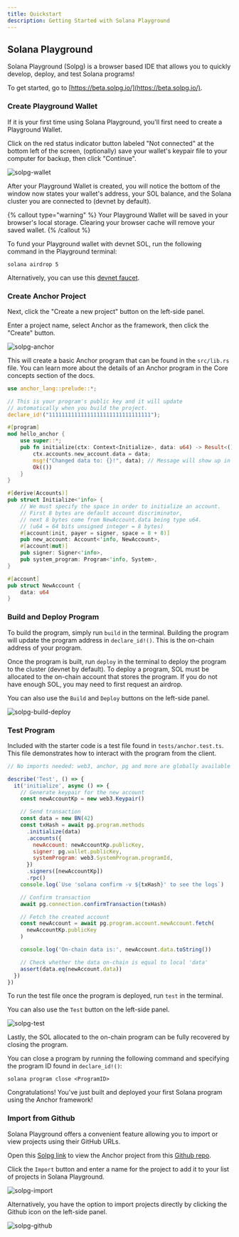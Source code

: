 ```yaml
---
title: Quickstart
description: Getting Started with Solana Playground
---
```


## Solana Playground

Solana Playground (Solpg) is a browser based IDE that allows you to quickly develop, deploy, and test Solana programs!

To get started, go to [https://beta.solpg.io/](https://beta.solpg.io/).

### Create Playground Wallet

If it is your first time using Solana Playground, you'll first need to create a Playground Wallet.

Click on the red status indicator button labeled "Not connected" at the bottom left of the screen, (optionally) save your wallet's keypair file to your computer for backup, then click "Continue".

![solpg-wallet](/solpg-wallet.png)

After your Playground Wallet is created, you will notice the bottom of the window now states your wallet's address, your SOL balance, and the Solana cluster you are connected to (devnet by default).

{% callout type="warning" %}
Your Playground Wallet will be saved in your browser's local storage. Clearing your browser cache will remove your saved wallet.
{% /callout %}

To fund your Playground wallet with devnet SOL, run the following command in the Playground terminal:

```
solana airdrop 5
```

Alternatively, you can use this [devnet faucet](https://faucet.solana.com/).

### Create Anchor Project

Next, click the "Create a new project" button on the left-side panel.

Enter a project name, select Anchor as the framework, then click the "Create" button.

![solpg-anchor](/solpg-anchor.png)

This will create a basic Anchor program that can be found in the `src/lib.rs` file.
You can learn more about the details of an Anchor program in the Core concepts section of the docs.

```rust
use anchor_lang::prelude::*;

// This is your program's public key and it will update
// automatically when you build the project.
declare_id!("11111111111111111111111111111111");

#[program]
mod hello_anchor {
    use super::*;
    pub fn initialize(ctx: Context<Initialize>, data: u64) -> Result<()> {
        ctx.accounts.new_account.data = data;
        msg!("Changed data to: {}!", data); // Message will show up in the tx logs
        Ok(())
    }
}

#[derive(Accounts)]
pub struct Initialize<'info> {
    // We must specify the space in order to initialize an account.
    // First 8 bytes are default account discriminator,
    // next 8 bytes come from NewAccount.data being type u64.
    // (u64 = 64 bits unsigned integer = 8 bytes)
    #[account(init, payer = signer, space = 8 + 8)]
    pub new_account: Account<'info, NewAccount>,
    #[account(mut)]
    pub signer: Signer<'info>,
    pub system_program: Program<'info, System>,
}

#[account]
pub struct NewAccount {
    data: u64
}
```

### Build and Deploy Program

To build the program, simply run `build` in the terminal. Building the program will update the program address in `declare_id!()`. This is the on-chain address of your program.

Once the program is built, run `deploy` in the terminal to deploy the program to the cluster (devnet by default).
To deploy a program, SOL must be allocated to the on-chain account that stores the program. If you do not have enough SOL, you may need to first request an airdrop.

You can also use the `Build` and `Deploy` buttons on the left-side panel.

![solpg-build-deploy](/solpg-build-deploy.png)

### Test Program

Included with the starter code is a test file found in `tests/anchor.test.ts`.
This file demonstrates how to interact with the program from the client.

```javascript
// No imports needed: web3, anchor, pg and more are globally available

describe('Test', () => {
  it('initialize', async () => {
    // Generate keypair for the new account
    const newAccountKp = new web3.Keypair()

    // Send transaction
    const data = new BN(42)
    const txHash = await pg.program.methods
      .initialize(data)
      .accounts({
        newAccount: newAccountKp.publicKey,
        signer: pg.wallet.publicKey,
        systemProgram: web3.SystemProgram.programId,
      })
      .signers([newAccountKp])
      .rpc()
    console.log(`Use 'solana confirm -v ${txHash}' to see the logs`)

    // Confirm transaction
    await pg.connection.confirmTransaction(txHash)

    // Fetch the created account
    const newAccount = await pg.program.account.newAccount.fetch(
      newAccountKp.publicKey
    )

    console.log('On-chain data is:', newAccount.data.toString())

    // Check whether the data on-chain is equal to local 'data'
    assert(data.eq(newAccount.data))
  })
})
```

To run the test file once the program is deployed, run `test` in the terminal.

You can also use the `Test` button on the left-side panel.

![solpg-test](/solpg-test.png)

Lastly, the SOL allocated to the on-chain program can be fully recovered by closing the program.

You can close a program by running the following command and specifying the program ID found in `declare_id!()`:

```
solana program close <ProgramID>
```

Congratulations! You've just built and deployed your first Solana program using the Anchor framework!

### Import from Github

Solana Playground offers a convenient feature allowing you to import or view projects using their GitHub URLs.

Open this [Solpg link](https://beta.solpg.io/https://github.com/solana-developers/anchor-examples/tree/main/quickstart) to view the Anchor project from this [Github repo](https://github.com/solana-developers/anchor-examples/tree/main/quickstart).

Click the `Import` button and enter a name for the project to add it to your list of projects in Solana Playground.

![solpg-import](/solpg-import.png)

Alternatively, you have the option to import projects directly by clicking the Github icon on the left-side panel.

![solpg-github](/solpg-github.png)
